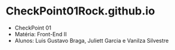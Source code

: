 # CheckPoint01Rock.github.io
- CheckPoint 01
- Matéria: Front-End II 
- Alunos: Luis Gustavo Braga, Juliett Garcia e Vanilza Silvestre
